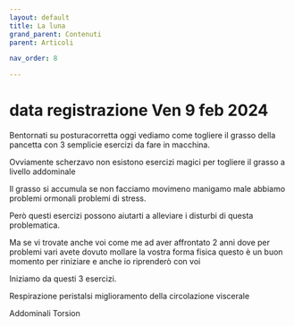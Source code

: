 ```yaml
---
layout: default
title: La luna 
grand_parent: Contenuti
parent: Articoli

nav_order: 8

---
```


# data registrazione Ven 9 feb 2024

Bentornati su posturacorretta oggi vediamo come togliere il grasso della pancetta con 3 semplicie esercizi da fare in macchina.

Ovviamente scherzavo non esistono esercizi magici per togliere il grasso a livello addominale 

Il grasso si accumula se non facciamo movimeno manigamo male abbiamo problemi ormonali problemi di stress.

Però questi esercizi possono aiutarti a alleviare i disturbi di questa problematica.


Ma se vi trovate anche voi come me ad aver affrontato 2 anni dove per problemi vari avete dovuto mollare la vostra forma fisica questo è un buon momento per riniziare e anche io riprenderò con voi

Iniziamo da questi 3 esercizi.

Respirazione peristalsi miglioramento della circolazione viscerale

Addominali 
Torsion




